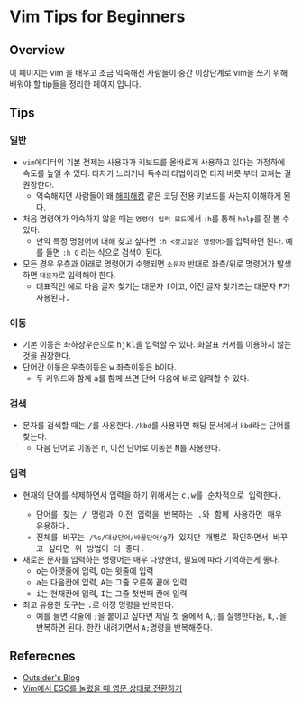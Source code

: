 # Vim Tips for Beginners

## Overview
이 페이지는 vim 을 배우고 조금 익숙해진 사람들이 중간 이상단계로 vim을 쓰기 위해 배워야 할 tip들을 정리한 페이지 입니다.

## 

## Tips
### 일반
- `vim`에디터의 기본 전제는 사용자가 키보드를 올바르게 사용하고 있다는 가정하에 속도를 높일 수 있다. 타자가 느리거나 독수리 타법이라면 타자 버릇 부터 고쳐는 걸 권장한다.
  - 익숙해지면 사람들이 왜 [해피해킹](https://namu.wiki/w/%ED%95%B4%ED%94%BC%20%ED%95%B4%ED%82%B9%20%ED%82%A4%EB%B3%B4%EB%93%9C) 같은 코딩 전용 키보드를 사는지 이해하게 된다.
- 처음 명령어가 익숙하지 않을 때는 `명령어 입력 모드`에서 `:h`를 통해 `help`를 잘 볼 수 있다.
  - 만약 특정 명령어에 대해 찾고 싶다면 `:h <찾고싶은 명령어>`를 입력하면 된다. 예를 들면 `:h G` 라는 식으로 검색이 된다.
- 모든 경우 우측과 아래로 명령어가 수행되면 `소문자` 반대로 좌측/위로 명령어가 발생하면 `대문자`로 입력해야 한다.
  - 대표적인 예로 다음 글자 찾기는 대문자 <kbd>f</kbd>이고, 이전 글자 찾기즈는 대문자 <kbd>F<kbd>가 사용된다.
 

### 이동
- 기본 이동은 좌하상우순으로 <kbd>h</kbd><kbd>j</kbd><kbd>k</kbd><kbd>l</kbd>을 입력할 수 있다. 화살표 커서를 이용하지 않는 것을 권장한다.
- 단어간 이동은 우측이동은 <kbd>w</kbd> 좌측이동은 <kbd>b</kbd>이다.
  - 두 키워드와 함께 <kbd>a</kbd>를 함께 쓰면 단어 다음에 바로 입력할 수 있다.

### 검색
- 문자를 검색할 때는 <kbd>/</kbd>를 사용한다. `/kbd`를 사용하면 해당 문서에서 `kbd`라는 단어를 찾는다.
  - 다음 단어로 이동은 <kbd>n</kbd>, 이전 단어로 이동은 <kbd>N</kbd>를 사용한다.

### 입력
- 현재의 단어를 삭제하면서 입력을 하기 위해서는 <kbd>c<kbd>,<kbd>w<kbd>를 순차적으로 입력한다.
  - 단어를 찾는 <kbd>/</kbd> 명령과 이전 입력을 반복하는 <kbd>.</kbd>와 함께 사용하면 매우 유용하다.
  - 전체를 바꾸는 `/%s/대상단어/바꿀단어/g`가 있지만 개별로 확인하면서 바꾸고 싶다면 위 방법이 더 좋다.
- 새로운 문자를 입력하는 명령어는 매우 다양한데, 필요에 따라 기억하는게 좋다.
  - <kbd>o</kbd>는 아랫줄에 입력, <kbd>O</kbd>는 윗줄에 입력
  - <kbd>a</kbd>는 다음칸에 입력, <kbd>A</kbd>는 그줄 오른쪽 끝에 입력
  - <kbd>i</kbd>는 현재칸에 입력, <kbd>I</kbd>는 그줄 첫번째 칸에 입력
- 최고 유용한 도구는 <kbd>.</kbd>로 이정 명령을 반복한다.
  - 예를 들면 각줄에 `;`을 붙이고 싶다면 제일 첫 줄에서 <kbd>A</kbd>,<kbd>;</kbd>를 실행한다음, <kbd>k</kbd>,<kbd>.</kbd>을 반복하면 된다. 한칸 내려가면서 `A;`명령을 반복해준다.



## Referecnes
- [Outsider's Blog](https://blog.outsider.ne.kr/540)
- [Vim에서 ESC를 눌렀을 때 영문 상태로 전환하기](http://seorenn.blogspot.com/2011/04/vim-vim-esc.html)
